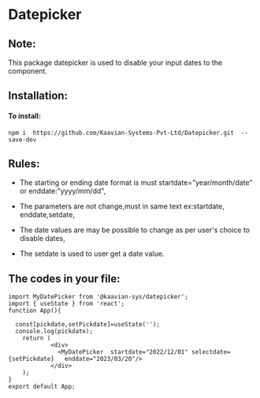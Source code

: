 # Datepicker

## Note:
This package datepicker is used to disable your input dates to the component.

## Installation:
#### To install:
```npm i  https://github.com/Kaavian-Systems-Pvt-Ltd/Datepicker.git  --save-dev```

## Rules:
- The starting or ending date format is must startdate="year/month/date" or enddate:"yyyy/mm/dd",
* The parameters are not change,must in same text ex:startdate, enddate,setdate,
+ The date values are may be possible to change as per user's choice to disable dates,
- The setdate is used to user get a date value.

## The codes in your file: 
```
import MyDatePicker from '@kaavian-sys/datepicker';
import { useState } from 'react';
function App(){
    
  const[pickdate,setPickdate]=useState('');
  console.log(pickdate);
    return (
            <div>
              <MyDatePicker  startdate="2022/12/01" selectdate={setPickdate}   enddate="2023/03/20"/>
            </div>
    );
}
export default App;  

```




